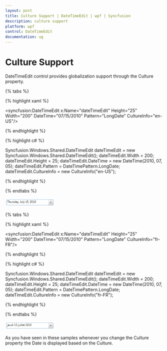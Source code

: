 ```yaml
---
layout: post
title: Culture Support | DateTimeEdit | wpf | Syncfusion
description: culture support
platform: wpf
control: DateTimeEdit
documentation: ug
---
```


# Culture Support

DateTimeEdit control provides globalization support through the Culture property. 

{% tabs %}

{% highlight xaml %}

<syncfusion:DateTimeEdit x:Name="dateTimeEdit" Height="25" Width="200" DateTime="07/15/2010" Pattern="LongDate" CultureInfo="en-US"/>

{% endhighlight  %}

{% highlight c# %}

Syncfusion.Windows.Shared.DateTimeEdit dateTimeEdit = new Syncfusion.Windows.Shared.DateTimeEdit();
dateTimeEdit.Width = 200;
dateTimeEdit.Height = 25;
dateTimeEdit.DateTime = new DateTime(2010, 07, 05);
dateTimeEdit.Pattern = DateTimePattern.LongDate;
dateTimeEdit.CultureInfo = new CultureInfo("en-US");

{% endhighlight  %}

{% endtabs %} 


![](Culture-Support_images/Culture-Support_img1.png)

{% tabs %}

{% highlight xaml %}

<syncfusion:DateTimeEdit x:Name="dateTimeEdit" Height="25" Width="200" DateTime="07/15/2010" Pattern="LongDate" CultureInfo="fr-FR"/>

{% endhighlight %}

{% highlight c# %}

Syncfusion.Windows.Shared.DateTimeEdit dateTimeEdit = new  Syncfusion.Windows.Shared.DateTimeEdit();
dateTimeEdit.Width = 200;
dateTimeEdit.Height = 25;
dateTimeEdit.DateTime = new DateTime(2010, 07, 05);
dateTimeEdit.Pattern = DateTimePattern.LongDate;
dateTimeEdit.CultureInfo = new CultureInfo("fr-FR");

{% endhighlight  %}

{% endtabs %} 

![](Culture-Support_images/Culture-Support_img2.png)

As you have seen in these samples whenever you change the Culture property the Date is displayed based on the Culture.